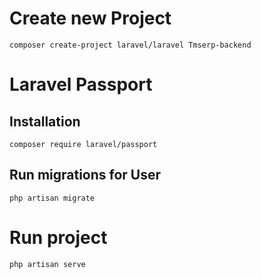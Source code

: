 # Create new Project
```
composer create-project laravel/laravel Tmserp-backend
```

# Laravel Passport
## Installation
```
composer require laravel/passport
```
## Run migrations for User
```
php artisan migrate
```

# Run project
```
php artisan serve
```